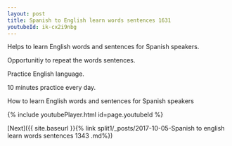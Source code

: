 ```yaml
---
layout: post
title: Spanish to English learn words sentences 1631 
youtubeId: ik-cx2i9nbg
---
```

 
 
Helps to learn English words and sentences for Spanish speakers.

Opportunitiy to repeat the words sentences. 

Practice English language. 
 
10 minutes practice every day. 
 
How to learn English words and sentences for Spanish speakers 
 
{% include youtubePlayer.html id=page.youtubeId %}
 
 
[Next]({{ site.baseurl }}{% link  split1/_posts/2017-10-05-Spanish to english learn words sentences 1343 .md%})
 
